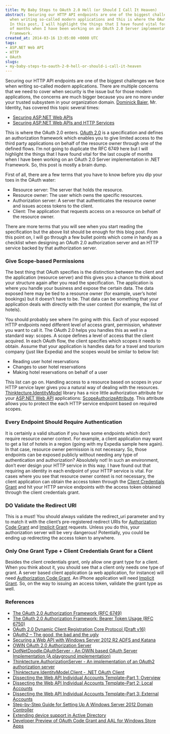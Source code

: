 ```yaml
---
title: My Baby Steps to OAuth 2.0 Hell (or Should I Call It Heaven)
abstract: Securing our HTTP API endpoints are one of the biggest challenges we face
  when writing so-called modern applications and this is where the OAuth 2.0 enters.
  In this post, I will highlight the things that I have found vital for the last couple
  of months when I have been working on an OAuth 2.0 Server implementation in .NET
  Framework.
created_at: 2014-03-16 13:05:00 +0000 UTC
tags:
- ASP.NET Web API
- HTTP
- OAuth
slugs:
- my-baby-steps-to-oauth-2-0-hell-or-should-i-call-it-heaven
---
```


<p>Securing our HTTP API endpoints are one of the biggest challenges we face when writing so-called modern applications. There are multiple concerns that we need to cover when security is the issue but for those modern applications, the concerns are much bigger because you are no more under your trusted subsystem in your organization domain. <a href="http://leastprivilege.com/">Dominick Baier</a>, Mr. Identity, has covered this topic several times:</p> <ul> <li><a href="http://vimeo.com/43603474">Securing ASP.NET Web APIs</a></li> <li><a href="http://vimeo.com/68327244">Securing ASP.NET Web APIs and HTTP Services</a></li></ul> <p>This is where the OAuth 2.0 enters. <a href="http://tools.ietf.org/html/rfc6749">OAuth 2.0</a> is a specification and defines an authorization framework which enables you to give limited access to the third party applications on behalf of the resource owner through one of the defined flows. I’m not going to duplicate the RFC 6749 here but I will highlight the things that I have found vital for the last couple of months when I have been working on an OAuth 2.0 Server implementation in .NET Framework. So, this post is mostly a brain dump.</p> <p>First of all, there are a few terms that you have to know before you dip your toes in the OAuth water: <ul> <li>Resource server: The server that holds the resource.  <li>Resource owner: The user which owns the specific resources. <li>Authorization server: A server that authenticates the resource owner and issues access tokens to the client.  <li>Client: The application that requests access on a resource on behalf of the resource owner.</li></ul> <p>There are more terms that you will see when you start reading the specification but the above list should be enough for this blog post. From this point on, I will go through a few bullet points which come in handy as a checklist when designing an OAuth 2.0 authorization server and an HTTP service backed by that authorization server.</p> <h3>Give Scope-based Permissions</h3> <p>The best thing that OAuth specifies is the distinction between the client and the application (resource server) and this gives you a chance to think about your structure again after you read the specification. The application is where you handle your business and expose the certain data. The data exposed here may be tied to a resource owner (for example, user’s hotel bookings) but it doesn’t have to be. That data can be something that your application deals with directly with the user context (for example, the list of hotels).</p> <p>You should probably see where I’m going with this. Each of your exposed HTTP endpoints need different level of access grant, permission, whatever you want to call it. The OAuth 2.0 helps you handles this as well in a standard way: scopes. A scope defines a level of access that the client acquired. In each OAuth flow, the client specifies which scopes it needs to obtain. Assume that your application is handles data for a travel and tourism company (just like Expedia) and the scopes would be similar to below list:</p> <ul> <li>Reading user hotel reservations</li> <li>Changes to user hotel reservations</li> <li>Making hotel reservations on behalf of a user</li></ul> <p>This list can go on. Handling access to a resource based on scopes in your HTTP service layer gives you a natural way of dealing with the resources. <a href="https://github.com/thinktecture/Thinktecture.IdentityModel">Thinktecture.IdentityModel</a> library has a nice little authorization attribute for your <a href="http://www.asp.net/web-api">ASP.NET Web API</a> applications: <a href="https://github.com/thinktecture/Thinktecture.IdentityModel/blob/master/source/Thinktecture.IdentityModel.WebApi/ScopeAuthorizeAttribute.cs">ScopeAuthorizeAttribute</a>. This attribute allows you to protect the each HTTP service endpoint based on required scopes.</p> <h3>Every Endpoint Should Require Authentication</h3> <p>It is certainly a valid situation if you have some endpoints which don’t require resource owner context. For example, a client application may want to get a list of hotels in a region (going with my Expedia sample here again). In that case, resource owner permission is not necessary. So, those endpoints can be exposed publicly without needing any type of authentication and authorization? Absolutely not! In such an environment, don’t ever design your HTTP service in this way. I have found out that requiring an identity in each endpoint of your HTTP service is vital. For cases where you see that resource owner context is not necessary, the client application can obtain the access token through the <a href="http://tools.ietf.org/html/rfc6749#section-4.4">Client Credentials Grant</a> and hit your HTTP service endpoints with the access token obtained through the client credentials grant.</p> <h3>DO Validate the Redirect URI</h3> <p>This is a must! You should always validate the redirect_uri parameter and try to match it with the client’s pre-registered redirect URIs for <a href="http://tools.ietf.org/html/rfc6749#section-4.1">Authorization Code Grant</a> and <a href="http://tools.ietf.org/html/rfc6749#section-4.2">Implicit Grant</a> requests. Unless you do this, your authorization server will be very dangerous! Potentially, you could be ending up redirecting the access token to anywhere. </p> <h3>Only One Grant Type + Client Credentials Grant for a Client</h3> <p>Besides the client credentials grant, only allow one grant type for a client. When you think about it, you should see that a client only needs one type of grant. A server based client application (a web application, for instance) will need <a href="http://tools.ietf.org/html/rfc6749#section-4.1">Authorization Code Grant</a>. An iPhone application will need <a href="http://tools.ietf.org/html/rfc6749#section-4.2">Implicit Grant</a>. So, on the way to issuing an access token, validate the grant type as well.</p> <h3>References</h3> <ul> <li><a href="http://tools.ietf.org/html/rfc6749">The OAuth 2.0 Authorization Framework (RFC 6749)</a> <li><a href="http://tools.ietf.org/html/rfc6750">The OAuth 2.0 Authorization Framework: Bearer Token Usage (RFC 6750)</a> <li><a href="http://tools.ietf.org/html/draft-ietf-oauth-dyn-reg-16">OAuth 2.0 Dynamic Client Registration Core Protocol (Draft v16)</a> <li><a href="http://vimeo.com/68331687">OAuth2 – The good, the bad and the ugly</a> <li><a href="http://www.cloudidentity.com/blog/2013/07/30/securing-a-web-api-with-windows-server-2012-r2-adfs-and-katana/">Securing a Web API with Windows Server 2012 R2 ADFS and Katana</a> <li><a href="http://www.asp.net/aspnet/overview/owin-and-katana/owin-oauth-20-authorization-server">OWIN OAuth 2.0 Authorization Server</a> <li><a href="https://github.com/DotNetDoodle/DotNetDoodle.OAuthServer">DotNetDoodle.OAuthServer - An OWIN based OAuth Server Implementation (A playground implementation)</a> <li><a href="https://github.com/thinktecture/Thinktecture.AuthorizationServer">Thinktecture.AuthorizationServer - An implementation of an OAuth2 authorization server</a> <li><a href="http://leastprivilege.com/2013/11/23/thinktecture-identitymodel-client-v1-0/">Thinktecture.IdentityModel.Client - .NET OAuth Client</a> <li><a href="http://leastprivilege.com/2013/11/25/dissecting-the-web-api-individual-accounts-templatepart-1-overview/">Dissecting the Web API Individual Accounts Template–Part 1: Overview</a> <li><a href="http://leastprivilege.com/2013/11/26/dissecting-the-web-api-individual-accounts-templatepart-2-local-accounts/">Dissecting the Web API Individual Accounts Template–Part 2: Local Accounts</a> <li><a href="http://leastprivilege.com/2013/11/26/dissecting-the-web-api-individual-accounts-templatepart-3-external-accounts/">Dissecting the Web API Individual Accounts Template–Part 3: External Accounts</a> <li><a href="http://social.technet.microsoft.com/wiki/contents/articles/12370.step-by-step-guide-for-setting-up-a-windows-server-2012-domain-controller.aspx">Step-by-Step Guide for Setting Up A Windows Server 2012 Domain Controller</a> <li><a href="http://blogs.technet.com/b/ad/archive/2013/07/10/extending-device-support-in-active-directory.aspx">Extending device support in Active Directory</a> <li><a href="http://blogs.technet.com/b/ad/archive/2013/04/22/developer-preview-of-oauth-code-grant-and-aal-for-windows-store-apps.aspx">Developer Preview of OAuth Code Grant and AAL for Windows Store Apps</a></li></ul>  